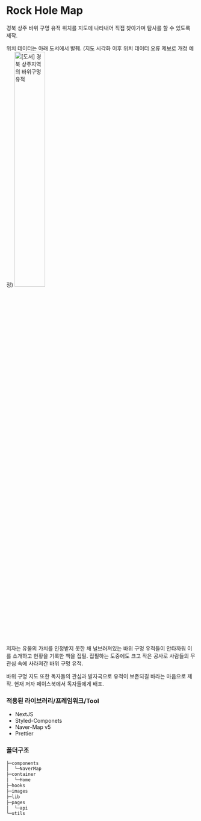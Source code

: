 # Rock Hole Map

경북 상주 바위 구멍 유적 위치를 지도에 나타내어 직접 찾아가며 탐사를 할 수 있도록 제작.

위치 데이터는 아래 도서에서 발췌. (지도 시각화 이후 위치 데이터 오류 제보로 개정 예정)
<img src="http://image.kyobobook.co.kr/images/book/xlarge/335/x9791168363335.jpg" width="40%" title="[도서] 경북 상주지역의 바위구멍 유적" alt="[도서] 경북 상주지역의 바위구멍 유적"></img>

저자는 유물의 가치를 인정받지 못한 채 널브러져있는 바위 구멍 유적들이 안타까워 이를 소개하고 현황을 기록한 책을 집필.
집필하는 도중에도 크고 작은 공사로 사람들의 무관심 속에 사라져간 바위 구멍 유적.

바위 구멍 지도 또한 독자들의 관심과 발자국으로 유적이 보존되길 바라는 마음으로 제작.
현재 저자 페이스북에서 독자들에게 배포.

### 적용된 라이브러리/프레임워크/Tool

-   NextJS
-   Styled-Componets
-   Naver-Map v5
-   Prettier

### 폴더구조

```bash
├─components
│  └─NaverMap
├─container
│  └─Home
├─hooks
├─images
├─lib
├─pages
│  └─api
└─utils
```
